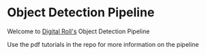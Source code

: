 # Object Detection Pipeline

Welcome to [Digital Roll's](https://www.cefns.nau.edu/capstone/projects/CS/2020/Digital-Roll-S20/index.html) Object Detection Pipeline

Use the pdf tutorials in the repo for more information on the pipeline
